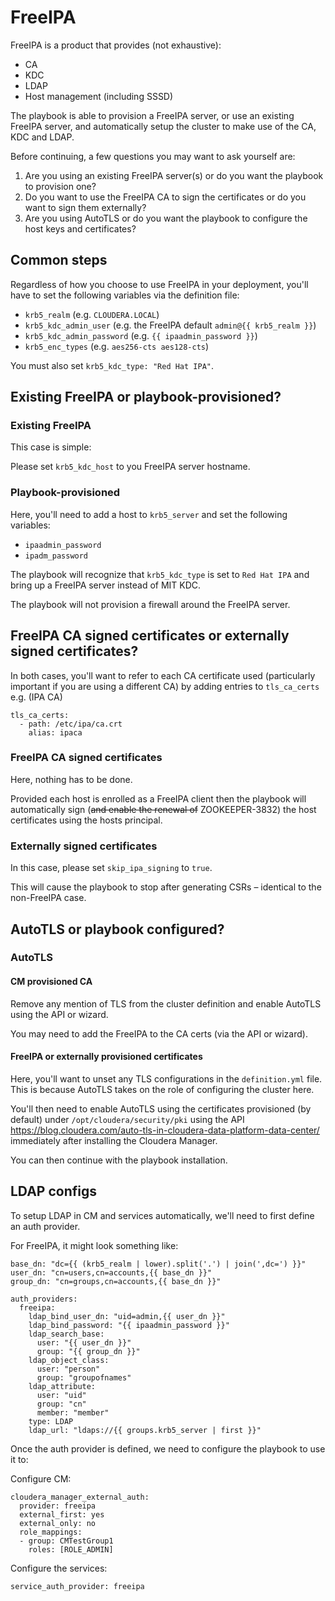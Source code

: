 # FreeIPA

FreeIPA is a product that provides (not exhaustive):

- CA
- KDC
- LDAP
- Host management (including SSSD)

The playbook is able to provision a FreeIPA server, or use an existing FreeIPA server, and automatically setup the cluster to make use of the CA, KDC and LDAP.

Before continuing, a few questions you may want to ask yourself are:

1. Are you using an existing FreeIPA server(s) or do you want the playbook to provision one?
2. Do you want to use the FreeIPA CA to sign the certificates or do you want to sign them externally?
3. Are you using AutoTLS or do you want the playbook to configure the host keys and certificates?

## Common steps

Regardless of how you choose to use FreeIPA in your deployment, you'll have to set the following variables via the definition file:

- `krb5_realm` (e.g. `CLOUDERA.LOCAL`)
- `krb5_kdc_admin_user` (e.g. the FreeIPA default `admin@{{ krb5_realm }}`)
- `krb5_kdc_admin_password` (e.g. `{{ ipaadmin_password }}`)
- `krb5_enc_types` (e.g. `aes256-cts aes128-cts`)

You must also set `krb5_kdc_type: "Red Hat IPA"`.

## Existing FreeIPA or playbook-provisioned?

### Existing FreeIPA

This case is simple:

Please set `krb5_kdc_host` to you FreeIPA server hostname.

### Playbook-provisioned

Here, you'll need to add a host to `krb5_server` and set the following variables:

- `ipaadmin_password`
- `ipadm_password`

The playbook will recognize that `krb5_kdc_type` is set to `Red Hat IPA` and bring up a FreeIPA server instead of MIT KDC.

The playbook will not provision a firewall around the FreeIPA server.

## FreeIPA CA signed certificates or externally signed certificates?

In both cases, you'll want to refer to each CA certificate used (particularly important if you are using a different CA) by adding entries to `tls_ca_certs` e.g. (IPA CA)

```
tls_ca_certs:
  - path: /etc/ipa/ca.crt
    alias: ipaca
```

### FreeIPA CA signed certificates

Here, nothing has to be done.

Provided each host is enrolled as a FreeIPA client then the playbook will automatically sign (~~and enable the renewal of~~ ZOOKEEPER-3832) the host certificates using the hosts principal.

### Externally signed certificates

In this case, please set `skip_ipa_signing` to `true`.

This will cause the playbook to stop after generating CSRs – identical to the non-FreeIPA case.

## AutoTLS or playbook configured?

### AutoTLS

#### CM provisioned CA

Remove any mention of TLS from the cluster definition and enable AutoTLS using the API or wizard.

You may need to add the FreeIPA to the CA certs (via the API or wizard).

#### FreeIPA or externally provisioned certificates

Here, you'll want to unset any TLS configurations in the `definition.yml` file. This is because AutoTLS takes on the role of configuring the cluster here.

You'll then need to enable AutoTLS using the certificates provisioned (by default) under `/opt/cloudera/security/pki` using the API https://blog.cloudera.com/auto-tls-in-cloudera-data-platform-data-center/ immediately after installing the Cloudera Manager.

You can then continue with the playbook installation.

## LDAP configs

To setup LDAP in CM and services automatically, we'll need to first define an auth provider.

For FreeIPA, it might look something like:

```
base_dn: "dc={{ (krb5_realm | lower).split('.') | join(',dc=') }}"
user_dn: "cn=users,cn=accounts,{{ base_dn }}"
group_dn: "cn=groups,cn=accounts,{{ base_dn }}"

auth_providers:
  freeipa:
    ldap_bind_user_dn: "uid=admin,{{ user_dn }}"
    ldap_bind_password: "{{ ipaadmin_password }}"
    ldap_search_base:
      user: "{{ user_dn }}"
      group: "{{ group_dn }}"
    ldap_object_class:
      user: "person"
      group: "groupofnames"
    ldap_attribute:
      user: "uid"
      group: "cn"
      member: "member"
    type: LDAP
    ldap_url: "ldaps://{{ groups.krb5_server | first }}"
```

Once the auth provider is defined, we need to configure the playbook to use it to:

Configure CM:

```
cloudera_manager_external_auth:
  provider: freeipa
  external_first: yes
  external_only: no
  role_mappings:
  - group: CMTestGroup1
    roles: [ROLE_ADMIN]
```

Configure the services:

```
service_auth_provider: freeipa
```
